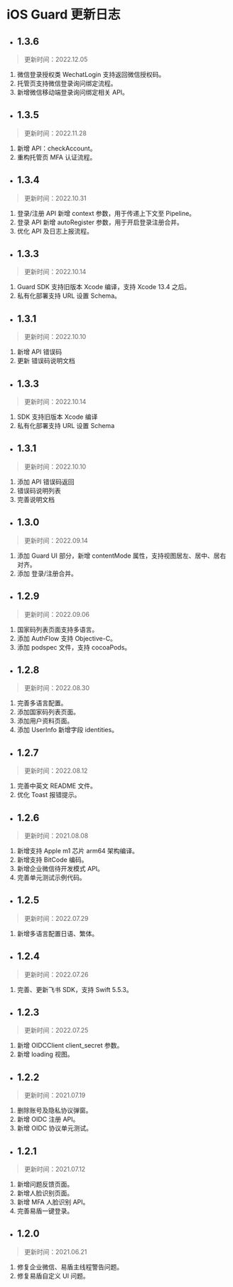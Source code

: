 # iOS Guard 更新日志

<LastUpdated/>

- ## 1.3.6

> 更新时间：2022.12.05

1. 微信登录授权类 WechatLogin 支持返回微信授权码。
2. 托管页支持微信登录询问绑定流程。
3. 新增微信移动端登录询问绑定相关 API。
   
- ## 1.3.5

> 更新时间：2022.11.28

1. 新增 API：checkAccount。  
2. 重构托管页 MFA 认证流程。
 
- ## 1.3.4

> 更新时间：2022.10.31

1. 登录/注册 API 新增 context 参数，用于传递上下文至 Pipeline。
2. 登录 API 新增 autoRegister 参数，用于开启登录注册合并。
3. 优化 API 及日志上报流程。

- ## 1.3.3

> 更新时间：2022.10.14

1. Guard SDK 支持旧版本 Xcode 编译，支持 Xcode 13.4 之后。
2. 私有化部署支持 URL 设置 Schema。

- ## 1.3.1

> 更新时间：2022.10.10

1. 新增 API 错误码
2. 更新 错误码说明文档

- ## 1.3.3

> 更新时间：2022.10.14

1. SDK 支持旧版本 Xcode 编译
2. 私有化部署支持 URL 设置 Schema

- ## 1.3.1

> 更新时间：2022.10.10

1. 添加 API 错误码返回
2. 错误码说明列表
3. 完善说明文档
   
- ## 1.3.0

> 更新时间：2022.09.14

1. 添加 Guard UI 部分，新增 contentMode 属性，支持视图居左、居中、居右对齐。
2. 添加 登录/注册合并。

- ## 1.2.9

> 更新时间：2022.09.06

1. 国家码列表页面支持多语言。
2. 添加 AuthFlow 支持 Objective-C。
3. 添加 podspec 文件，支持 cocoaPods。

- ## 1.2.8

> 更新时间：2022.08.30

1. 完善多语言配置。
2. 添加国家码列表页面。
3. 添加用户资料页面。
4. 添加 UserInfo 新增字段 identities。

- ## 1.2.7

> 更新时间：2022.08.12

1. 完善中英文 README 文件。
2. 优化 Toast 报错提示。

- ## 1.2.6

> 更新时间：2021.08.08

1. 新增支持 Apple m1 芯片 arm64 架构编译。
2. 新增支持 BitCode 编码。
3. 新增企业微信待开发模式 API。
4. 完善单元测试示例代码。

- ## 1.2.5

> 更新时间：2022.07.29

1. 新增多语言配置日语、繁体。

- ## 1.2.4

> 更新时间：2022.07.26

1. 完善、更新飞书 SDK，支持 Swift 5.5.3。

- ## 1.2.3

> 更新时间：2022.07.25

1. 新增 OIDCClient client_secret 参数。
2. 新增 loading 视图。

- ## 1.2.2

> 更新时间：2021.07.19

1. 删除账号及隐私协议弹窗。
2. 新增 OIDC 注册 API。
3. 新增 OIDC 协议单元测试。

- ## 1.2.1

> 更新时间：2021.07.12

1. 新增问题反馈页面。
2. 新增人脸识别页面。
3. 新增 MFA 人脸识别 API。
4. 完善易盾一键登录。

- ## 1.2.0

> 更新时间：2021.06.21

1. 修复企业微信、易盾主线程警告问题。
2. 修复易盾自定义 UI 问题。
